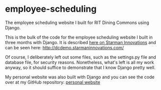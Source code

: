 # employee-scheduling
The employee scheduling website I built for RIT Dining Commons using Django.

This is the bulk of the code for the employee scheduling website I built in three months with Django.
It is described [here on Starman Innovations](http://www.starmaninnovations.com/portfolio/websites/diningcommons) and
can be seen here: http://dcdemo.starmaninnovations.com/

Of course, I deliberately left out some files, such as the settings.py file and database file, for security reasons.
Nonetheless, what's left is all my work anyway, so it should suffice to demonstrate that I know Django pretty well.

My personal website was also built with Django and you can see the code over at my GitHub repository:
[personal website](https://github.com/elendiastarman/personalwebsite)
